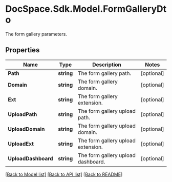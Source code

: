 # DocSpace.Sdk.Model.FormGalleryDto
The form gallery parameters.

## Properties

Name | Type | Description | Notes
------------ | ------------- | ------------- | -------------
**Path** | **string** | The form gallery path. | [optional] 
**Domain** | **string** | The form gallery domain. | [optional] 
**Ext** | **string** | The form gallery extension. | [optional] 
**UploadPath** | **string** | The form gallery upload path. | [optional] 
**UploadDomain** | **string** | The form gallery upload domain. | [optional] 
**UploadExt** | **string** | The form gallery upload extension. | [optional] 
**UploadDashboard** | **string** | The form gallery upload dashboard. | [optional] 

[[Back to Model list]](../README.md#documentation-for-models) [[Back to API list]](../README.md#documentation-for-api-endpoints) [[Back to README]](../README.md)

